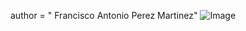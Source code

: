 author = " Francisco Antonio Perez Martinez"
![Image](https://github.com/user-attachments/assets/2703e3c5-0abc-439c-9ddd-f0b5a2746658)
